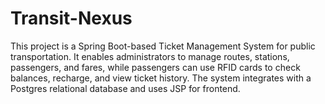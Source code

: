 # Transit-Nexus
This project is a Spring Boot-based Ticket Management System for public transportation. It enables administrators to manage routes, stations, passengers, and fares, while passengers can use RFID cards to check balances, recharge, and view ticket history. The system integrates with a Postgres relational database and uses JSP for frontend.
